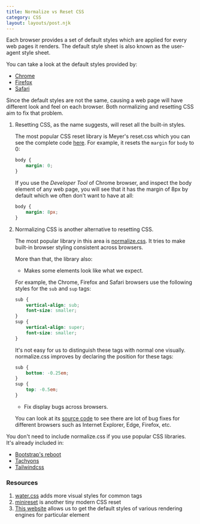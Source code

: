 ```yaml
---
title: Normalize vs Reset CSS
category: CSS
layout: layouts/post.njk
---
```


Each browser provides a set of default styles which are applied for every web pages it renders.
The default style sheet is also known as the user-agent style sheet.

You can take a look at the default styles provided by:

-   [Chrome](https://chromium.googlesource.com/chromium/blink/+/master/Source/core/css/html.css)
-   [Firefox](https://hg.mozilla.org/mozilla-central/file/tip/layout/style/res/html.css)
-   [Safari](https://trac.webkit.org/browser/trunk/Source/WebCore/css/html.css)

Since the default styles are not the same, causing a web page will have different look and feel on each browser. Both normalizing and resetting CSS aim to fix that problem.

1. Resetting CSS, as the name suggests, will reset all the built-in styles.

    The most popular CSS reset library is Meyer's reset.css which you can see the complete code [here](https://meyerweb.com/eric/tools/css/reset/reset.css).
    For example, it resets the `margin` for `body` to 0:

    ```css
    body {
        margin: 0;
    }
    ```

    If you use the _Developer Tool_ of Chrome browser, and inspect the body element of any web page, you will see that it has the margin of 8px by default which we often don't want to have at all:

    ```css
    body {
        margin: 8px;
    }
    ```

2. Normalizing CSS is another alternative to resetting CSS.

    The most popular library in this area is [normalize.css](https://necolas.github.io/normalize.css/). It tries to make built-in browser styling consistent across browsers.

    More than that, the library also:

    - Makes some elements look like what we expect.

    For example, the Chrome, Firefox and Safari browsers use the following styles for the `sub` and `sup` tags:

    ```css
    sub {
        vertical-align: sub;
        font-size: smaller;
    }
    sup {
        vertical-align: super;
        font-size: smaller;
    }
    ```

    It's not easy for us to distinguish these tags with normal one visually. normalize.css improves by declaring the position for these tags:

    ```css
    sub {
        bottom: -0.25em;
    }
    sup {
        top: -0.5em;
    }
    ```

    - Fix display bugs across browsers.

    You can look at its [source code](https://github.com/necolas/normalize.css/blob/master/normalize.css) to see there are lot of bug fixes for different browsers such as Internet Explorer, Edge, Firefox, etc.

You don't need to include normalize.css if you use popular CSS libraries. It's already included in:

-   [Bootstrap's reboot](https://github.com/twbs/bootstrap/blob/master/scss/_reboot.scss#L3)
-   [Tachyons](https://github.com/tachyons-css/tachyons/blob/master/src/_normalize.css)
-   [Tailwindcss](https://unpkg.com/tailwindcss@1.1.4/dist/base.css)

### Resources

1. [water.css](https://github.com/kognise/water.css) adds more visual styles for common tags
2. [minireset](https://github.com/jgthms/minireset.css) is another tiny modern CSS reset
3. [This website](https://browserdefaultstyles.com) allows us to get the default styles of various rendering engines for particular element
